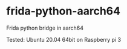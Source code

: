# frida-python-aarch64
Frida python bridge in aarch64

Tested:
Ubuntu 20.04 64bit on Raspberry pi 3
